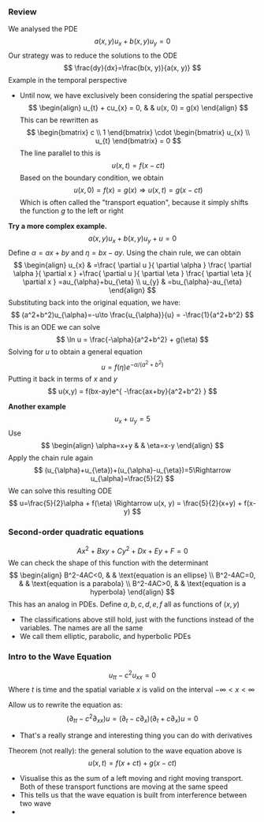 ### Review
We analysed the PDE
$$
a(x,y)u_{x}+b(x,y)u_{y}=0
$$
Our strategy was to reduce the solutions to the ODE
$$
\frac{dy}{dx}=\frac{b(x, y)}{a(x, y)}
$$
Example in the temporal perspective
- Until now, we have exclusively been considering the spatial perspective
$$
\begin{align}
u_{t} + cu_{x} = 0,  &  & u(x, 0) = g(x)
\end{align}
$$
This can be rewritten as
$$
\begin{bmatrix}
c \\
1
\end{bmatrix} \cdot \begin{bmatrix}
u_{x} \\
u_{t}
\end{bmatrix} = 0
$$
The line parallel to this is
$$
u(x, t) = f(x-ct)
$$
Based on the boundary condition, we obtain
$$
u(x,0) = f(x)=g(x)\Rightarrow u(x, t)=g(x-ct)
$$
Which is often called the "transport equation", because it simply shifts the function $g$ to the left or right

**Try a more complex example.**
$$
a(x, y)u_{x}+b(x,y)u_{y}+u=0
$$
Define $\alpha=ax+by$ and $\eta=bx-ay$. Using the chain rule, we can obtain
$$
\begin{align}
u_{x} & =\frac{ \partial u }{ \partial \alpha } \frac{ \partial \alpha }{ \partial x } +\frac{ \partial u }{ \partial \eta } \frac{ \partial \eta }{ \partial x } =au_{\alpha}+bu_{\eta} \\
u_{y} & =bu_{\alpha}-au_{\eta}
\end{align}
$$
Substituting back into the original equation, we have:
$$
(a^2+b^2)u_{\alpha}=-u\to \frac{u_{\alpha}}{u} = -\frac{1}{a^2+b^2}
$$
This is an ODE we can solve
$$
\ln u = \frac{-\alpha}{a^2+b^2} + g(\eta)
$$
Solving for $u$ to obtain a general equation
$$
u=f(\eta)e^{ -\alpha/(a^2+b^2) }
$$
Putting it back in terms of $x$ and $y$
$$
u(x,y) = f(bx-ay)e^{ -\frac{ax+by}{a^2+b^2} }
$$

**Another example**
$$
u_{x}+u_{y}=5
$$
Use
$$
\begin{align}
\alpha=x+y &  & \eta=x-y
\end{align}
$$
Apply the chain rule again
$$
(u_{\alpha}+u_{\eta})+(u_{\alpha}-u_{\eta})=5\Rightarrow u_{\alpha}=\frac{5}{2}
$$
We can solve this resulting ODE
$$
u=\frac{5}{2}\alpha + f(\eta) \Rightarrow u(x, y) = \frac{5}{2}(x+y) + f(x-y)
$$
### Second-order quadratic equations
$$
Ax^2+Bxy+Cy^2 + Dx + Ey + F=0
$$
We can check the shape of this function with the determinant
$$
\begin{align}
B^2-4AC<0,  &  & \text{equation is an ellipse} \\
B^2-4AC=0,  &  & \text{equation is a parabola} \\
B^2-4AC>0,  &  & \text{equation is a hyperbola}
\end{align}
$$
This has an analog in PDEs. Define $a,b,c,d,e,f$ all as functions of $(x, y)$
- The classifications above still hold, just with the functions instead of the variables. The names are all the same
- We call them elliptic, parabolic, and hyperbolic PDEs
### Intro to the Wave Equation
$$
u_{tt} - c^2 u_{x x} = 0
$$
Where $t$ is time and the spatial variable $x$ is valid on the interval $-\infty<x<\infty$

Allow us to rewrite the equation as:
$$
(\partial_{tt} - c^2\partial_{x x})u= (\partial_{t}-c \partial_{x})(\partial_{t} + c \partial_{x})u=0
$$
- That's a really strange and interesting thing you can do with derivatives

Theorem (not really): the general solution to the wave equation above is
$$
u(x, t) = f(x+ct) + g(x-ct)
$$
- Visualise this as the sum of a left moving and right moving transport. Both of these transport functions are moving at the same speed
- This tells us that the wave equation is built from interference between two wave
- 